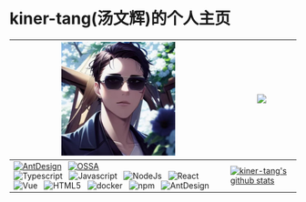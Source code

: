 # kiner-tang(汤文辉)的个人主页

| <img src="./assets/images/avatar.jpg" width="200" /> | <a href="https://github.com/kiner-tang"><img width="467" src="https://github-readme-stats.vercel.app/api/top-langs/?username=kiner-tang&locale=cn&theme=prussian" /></a> |
| ------------------------------------------------------------ | ------------------------------------------------------------ |
| [![AntDesign](https://img.shields.io/badge/Member_Of_AntDesign-blue?logo=antdesign)](https://github.com/ant-design) &nbsp; [![OSSA](https://img.shields.io/badge/Member_Of_OSSA-orange)](https://github.com/NeteaseYanxuan/OSSA) <br /> ![Typescript](https://img.shields.io/badge/-Typescript-E34F26?style=flat-square&logo=Typescript&logoColor=white) &nbsp; ![Javascript](https://img.shields.io/badge/-Javascript-E34F26?style=flat-square&logo=Javascript&logoColor=white) &nbsp; ![NodeJs](https://img.shields.io/badge/-NodeJs-E34F26?style=flat-square&logo=Node.js&logoColor=white) &nbsp; ![React](https://img.shields.io/badge/-React-E34F26?style=flat-square&logo=react&logoColor=white) &nbsp; ![Vue](https://img.shields.io/badge/-Vue-E34F26?style=flat-square&logo=vue.js&logoColor=white) &nbsp; ![HTML5](https://img.shields.io/badge/-HTML5-E34F26?style=flat-square&logo=HTML5&logoColor=white) &nbsp; ![docker](https://img.shields.io/badge/-Docker-E34F26?style=flat-square&logo=docker&logoColor=white) &nbsp; ![npm](https://img.shields.io/badge/-NPM-E34F26?style=flat-square&logo=npm&logoColor=white) &nbsp; ![AntDesign](https://img.shields.io/badge/-AntDesign-E34F26?style=flat-square&logo=ant-design&logoColor=white) | [![kiner-tang's github stats](https://github-readme-stats.vercel.app/api?username=kiner-tang&theme=prussian&include_all_commits=true&show_icons=true&locale=cn)](https://github.com/kiner-tang) |

